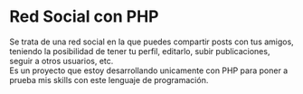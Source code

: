 <h1>Red Social con PHP</h1>

<p> 
  Se trata de una red social en la que puedes compartir posts con tus amigos, teniendo la posibilidad de tener tu perfil, editarlo, subir publicaciones, seguir a otros
  usuarios, etc. 
  <br>
  Es un proyecto que estoy desarrollando unicamente con PHP para poner a prueba mis skills con este lenguaje de programación.
  
 </p>

